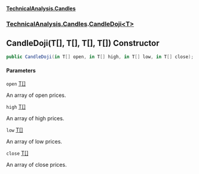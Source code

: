 #### [TechnicalAnalysis.Candles](TechnicalAnalysis.Candles.md 'TechnicalAnalysis.Candles')
### [TechnicalAnalysis.Candles](TechnicalAnalysis.Candles.md#TechnicalAnalysis.Candles 'TechnicalAnalysis.Candles').[CandleDoji&lt;T&gt;](CandleDoji_T_.md 'TechnicalAnalysis.Candles.CandleDoji<T>')

## CandleDoji(T[], T[], T[], T[]) Constructor

```csharp
public CandleDoji(in T[] open, in T[] high, in T[] low, in T[] close);
```
#### Parameters

<a name='TechnicalAnalysis.Candles.CandleDoji_T_.CandleDoji(T[],T[],T[],T[]).open'></a>

`open` [T](CandleDoji_T_.md#TechnicalAnalysis.Candles.CandleDoji_T_.T 'TechnicalAnalysis.Candles.CandleDoji<T>.T')[[]](https://docs.microsoft.com/en-us/dotnet/api/System.Array 'System.Array')

An array of open prices.

<a name='TechnicalAnalysis.Candles.CandleDoji_T_.CandleDoji(T[],T[],T[],T[]).high'></a>

`high` [T](CandleDoji_T_.md#TechnicalAnalysis.Candles.CandleDoji_T_.T 'TechnicalAnalysis.Candles.CandleDoji<T>.T')[[]](https://docs.microsoft.com/en-us/dotnet/api/System.Array 'System.Array')

An array of high prices.

<a name='TechnicalAnalysis.Candles.CandleDoji_T_.CandleDoji(T[],T[],T[],T[]).low'></a>

`low` [T](CandleDoji_T_.md#TechnicalAnalysis.Candles.CandleDoji_T_.T 'TechnicalAnalysis.Candles.CandleDoji<T>.T')[[]](https://docs.microsoft.com/en-us/dotnet/api/System.Array 'System.Array')

An array of low prices.

<a name='TechnicalAnalysis.Candles.CandleDoji_T_.CandleDoji(T[],T[],T[],T[]).close'></a>

`close` [T](CandleDoji_T_.md#TechnicalAnalysis.Candles.CandleDoji_T_.T 'TechnicalAnalysis.Candles.CandleDoji<T>.T')[[]](https://docs.microsoft.com/en-us/dotnet/api/System.Array 'System.Array')

An array of close prices.